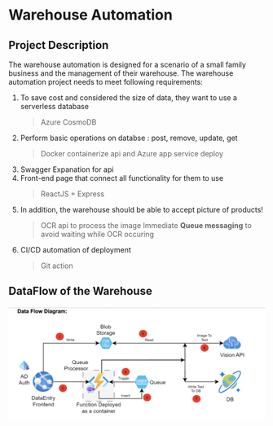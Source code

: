 # Warehouse Automation 

## Project Description

The warehouse automation is designed for a scenario of a small family business and the management of their warehouse. The warehouse automation project needs to meet following requirements: 

1. To save cost and considered the size of data, they want to use a serverless database
    > Azure CosmoDB 
2. Perform basic operations on databse : post, remove, update, get 
    > Docker containerize api and Azure app service deploy
3. Swagger Expanation for api
4. Front-end page that connect all functionality for them to use 
    > ReactJS + Express
5. In addition, the warehouse should be able to accept picture of products! 
    > OCR api to process the image 
    > Immediate **Queue messaging** to avoid waiting while OCR occuring
6. CI/CD automation of deployment
    > Git action



## DataFlow of the Warehouse

![data](/images/dataflow.png)
